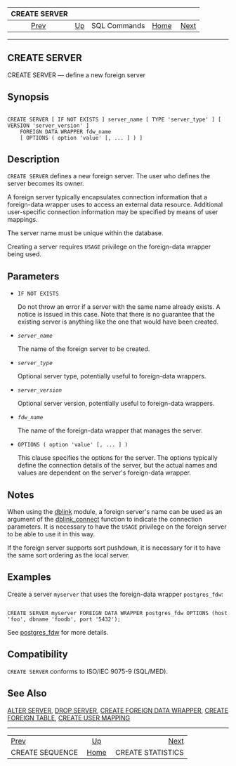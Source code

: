 <!--?xml version="1.0" encoding="UTF-8" standalone="no"?-->

|                    CREATE SERVER                   |                                        |              |                                                       |                                                        |
| :------------------------------------------------: | :------------------------------------- | :----------: | ----------------------------------------------------: | -----------------------------------------------------: |
| [Prev](sql-createsequence.html "CREATE SEQUENCE")  | [Up](sql-commands.html "SQL Commands") | SQL Commands | [Home](index.html "PostgreSQL 17devel Documentation") |  [Next](sql-createstatistics.html "CREATE STATISTICS") |

***

## CREATE SERVER

CREATE SERVER — define a new foreign server

## Synopsis

```

CREATE SERVER [ IF NOT EXISTS ] server_name [ TYPE 'server_type' ] [ VERSION 'server_version' ]
    FOREIGN DATA WRAPPER fdw_name
    [ OPTIONS ( option 'value' [, ... ] ) ]
```

## Description

`CREATE SERVER` defines a new foreign server. The user who defines the server becomes its owner.

A foreign server typically encapsulates connection information that a foreign-data wrapper uses to access an external data resource. Additional user-specific connection information may be specified by means of user mappings.

The server name must be unique within the database.

Creating a server requires `USAGE` privilege on the foreign-data wrapper being used.

## Parameters

* `IF NOT EXISTS`

    Do not throw an error if a server with the same name already exists. A notice is issued in this case. Note that there is no guarantee that the existing server is anything like the one that would have been created.

* *`server_name`*

    The name of the foreign server to be created.

* *`server_type`*

    Optional server type, potentially useful to foreign-data wrappers.

* *`server_version`*

    Optional server version, potentially useful to foreign-data wrappers.

* *`fdw_name`*

    The name of the foreign-data wrapper that manages the server.

* `OPTIONS ( option 'value' [, ... ] )`

    This clause specifies the options for the server. The options typically define the connection details of the server, but the actual names and values are dependent on the server's foreign-data wrapper.

## Notes

When using the [dblink](dblink.html "F.12. dblink — connect to other PostgreSQL databases") module, a foreign server's name can be used as an argument of the [dblink\_connect](contrib-dblink-connect.html "dblink_connect") function to indicate the connection parameters. It is necessary to have the `USAGE` privilege on the foreign server to be able to use it in this way.

If the foreign server supports sort pushdown, it is necessary for it to have the same sort ordering as the local server.

## Examples

Create a server `myserver` that uses the foreign-data wrapper `postgres_fdw`:

```

CREATE SERVER myserver FOREIGN DATA WRAPPER postgres_fdw OPTIONS (host 'foo', dbname 'foodb', port '5432');
```

See [postgres\_fdw](postgres-fdw.html "F.37. postgres_fdw — access data stored in external PostgreSQL servers") for more details.

## Compatibility

`CREATE SERVER` conforms to ISO/IEC 9075-9 (SQL/MED).

## See Also

[ALTER SERVER](sql-alterserver.html "ALTER SERVER"), [DROP SERVER](sql-dropserver.html "DROP SERVER"), [CREATE FOREIGN DATA WRAPPER](sql-createforeigndatawrapper.html "CREATE FOREIGN DATA WRAPPER"), [CREATE FOREIGN TABLE](sql-createforeigntable.html "CREATE FOREIGN TABLE"), [CREATE USER MAPPING](sql-createusermapping.html "CREATE USER MAPPING")

***

|                                                    |                                                       |                                                        |
| :------------------------------------------------- | :---------------------------------------------------: | -----------------------------------------------------: |
| [Prev](sql-createsequence.html "CREATE SEQUENCE")  |         [Up](sql-commands.html "SQL Commands")        |  [Next](sql-createstatistics.html "CREATE STATISTICS") |
| CREATE SEQUENCE                                    | [Home](index.html "PostgreSQL 17devel Documentation") |                                      CREATE STATISTICS |
